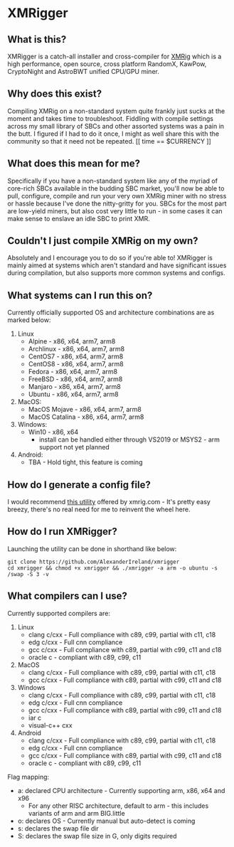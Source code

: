# XMRigger

## What is this?
XMRigger is a catch-all installer and cross-compiler for [XMRig](https://github.com/xmrig/xmrig) which is a high performance, open source, cross platform RandomX, KawPow, CryptoNight and AstroBWT unified CPU/GPU miner.

## Why does this exist?
Compiling XMRig on a non-standard system quite frankly just sucks at the moment and takes time to troubleshoot. Fiddling with compile settings across my small library of SBCs and other assorted systems was a pain in the butt. I figured if I had to do it once, I might as well share this with the community so that it need not be repeated. [[ time == $CURRENCY ]]

## What does this mean for me? 
Specifically if you have a non-standard system like any of the myriad of core-rich SBCs available in the budding SBC market, you'll now be able to pull, configure, compile and run your very own XMRig miner with no stress or hassle because I've done the nitty-gritty for you. SBCs for the most part are low-yield miners, but also cost very little to run - in some cases it can make sense to enslave an idle SBC to print XMR.

## Couldn't I just compile XMRig on my own?
Absolutely and I encourage you to do so if you're able to! XMRigger is mainly aimed at systems which aren't standard and have significant issues during compilation, but also supports more common systems and configs.

## What systems can I run this on?
Currently officially supported OS and architecture combinations are as marked below:
1. Linux
   * Alpine - x86, x64, arm7, arm8
   * Archlinux - x86, x64, arm7, arm8
   * CentOS7 - x86, x64, arm7, arm8
   * CentOS8 - x86, x64, arm7, arm8
   * Fedora - x86, x64, arm7, arm8
   * FreeBSD - x86, x64, arm7, arm8
   * Manjaro - x86, x64, arm7, arm8
   * Ubuntu - x86, x64, arm7, arm8
2. MacOS:
   * MacOS Mojave - x86, x64, arm7, arm8
   * MacOS Catalina - x86, x64, arm7, arm8
3. Windows:
   * Win10 - x86, x64
      * install can be handled either through VS2019 or MSYS2 - arm support not yet planned
4. Android:
   * TBA - Hold tight, this feature is coming

## How do I generate a config file?
I would recommend [this utility](https://xmrig.com/wizard) offered by xmrig.com - It's pretty easy breezy, there's no real need for me to reinvent the wheel here.

## How do I run XMRigger?
Launching the utility can be done in shorthand like below:
```
git clone https://github.com/AlexanderIreland/xmrigger
cd xmrigger && chmod +x xmrigger && ./xmrigger -a arm -o ubuntu -s /swap -S 3 -v
```

## What compilers can I use?
Currently supported compilers are:
1. Linux
   * clang c/cxx - Full compliance with c89, c99, partial with c11, c18
   * edg c/cxx - Full cnn compliance
   * gcc c/cxx - Full compliance with c89, partial with c99, c11 and c18
   * oracle c - compliant with c89, c99, c11
2. MacOS
   * clang c/cxx - Full compliance with c89, c99, partial with c11, c18
   * gcc c/cxx - Full compliance with c89, partial with c99, c11 and c18
3. Windows
   * clang c/cxx - Full compliance with c89, c99, partial with c11, c18
   * edg c/cxx - Full cnn compliance
   * gcc c/cxx - Full compliance with c89, partial with c99, c11 and c18
   * iar c
   * visual-c++ cxx
4. Android
   * clang c/cxx - Full compliance with c89, c99, partial with c11, c18
   * edg c/cxx - Full cnn compliance
   * gcc c/cxx - Full compliance with c89, partial with c99, c11 and c18
   * oracle c - compliant with c89, c99, c11

Flag mapping:
  - a: declared CPU architecture - Currently supporting arm, x86, x64 and x96
    - For any other RISC architecture, default to arm - this includes variants of arm and arm BIG.little
  - o: declares OS - Currently manual but auto-detect is coming
  - s: declares the swap file dir
  - S: declares the swap file size in G, only digits required
